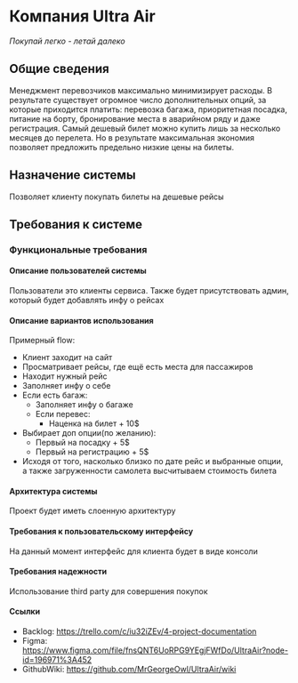 # Компания Ultra Air
*Покупай легко - летай далеко*

## Общие сведения
Менеджмент перевозчиков максимально минимизирует расходы. 
В результате существует огромное число дополнительных опций,
за которые приходится платить: перевозка багажа, приоритетная посадка,
питание на борту, бронирование места в аварийном ряду и даже регистрация.
Самый дешевый билет можно купить лишь за несколько месяцев до перелета.
Но в результате максимальная экономия позволяет предложить предельно низкие цены на билеты.

## Назначение системы
Позволяет клиенту покупать билеты на дешевые рейсы

## Требования к системе
### Функциональные требования
#### Описание пользователей системы
Пользователи это клиенты сервиса. Также будет присутствовать админ, который будет добавлять инфу о рейсах
#### Описание вариантов использования
Примерный flow:
* Клиент заходит на сайт
* Просматривает рейсы, где ещё есть места для пассажиров
* Находит нужный рейс
* Заполняет инфу о себе
* Если есть багаж:
    * Заполняет инфу о багаже
    * Если перевес:
        * Наценка на билет + 10$
* Выбирает доп опции(по желанию):
    * Первый на посадку + 5$
    * Первый на регистрацию + 5$
* Исходя от того, насколько близко по дате рейс и выбранные опции, а также загруженности самолета высчитываем стоимость билета
#### Архитектура системы
Проект будет иметь слоенную архитектуру
#### Требования к пользовательскому интерфейсу
На данный момент интерфейс для клиента будет в виде консоли
#### Требования надежности
Использование third party для совершения покупок

#### Ссылки
* Backlog: https://trello.com/c/iu32iZEv/4-project-documentation
* Figma: https://www.figma.com/file/fnsQNT6UoRPG9YEgjFWfDo/UltraAir?node-id=196971%3A452
* GithubWiki: https://github.com/MrGeorgeOwl/UltraAir/wiki